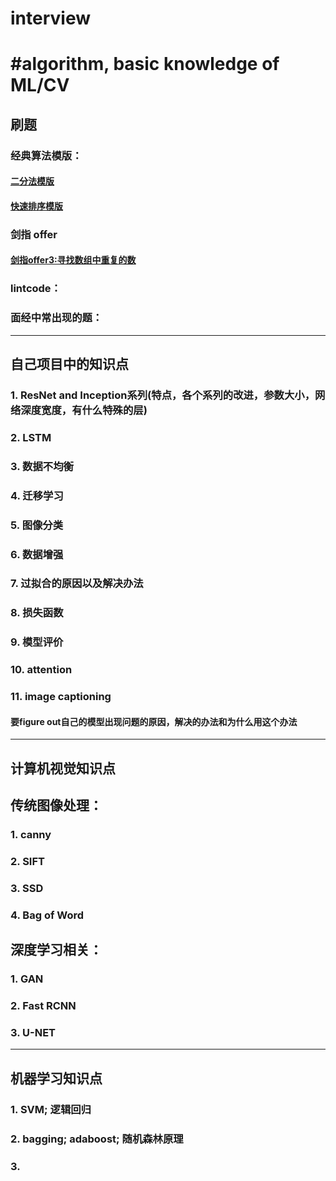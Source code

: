 # interview
#algorithm, basic knowledge of ML/CV
==
## 刷题
### 经典算法模版：
#### [二分法模版](https://github.com/rouchenzi/interview/blob/master/%E4%BA%8C%E5%88%86%E6%B3%95%E6%A8%A1%E7%89%88%EF%BC%88%E4%B9%9D%E7%AB%A0%EF%BC%89)
#### [快速排序模版](https://github.com/rouchenzi/interview/blob/master/%E5%BF%AB%E9%80%9F%E6%8E%92%E5%BA%8F%E6%A8%A1%E7%89%88%EF%BC%88%E4%B9%9D%E7%AB%A0%EF%BC%89)
### 剑指 offer
#### [剑指offer3:寻找数组中重复的数](https://github.com/rouchenzi/interview/blob/master/%E5%89%91%E6%8C%87offer3:%E5%AF%BB%E6%89%BE%E6%95%B0%E7%BB%84%E4%B8%AD%E9%87%8D%E5%A4%8D%E7%9A%84%E6%95%B0)
      
### lintcode：
### 面经中常出现的题：
----------------------------------------------------------
## 自己项目中的知识点
### 1. ResNet and Inception系列(特点，各个系列的改进，参数大小，网络深度宽度，有什么特殊的层)
### 2. LSTM
### 3. 数据不均衡
### 4. 迁移学习
### 5. 图像分类
### 6. 数据增强
### 7. 过拟合的原因以及解决办法
### 8. 损失函数
### 9. 模型评价
### 10. attention
### 11. image captioning
#### 要figure out自己的模型出现问题的原因，解决的办法和为什么用这个办法
----------------------------------------------------------
## 计算机视觉知识点
## 传统图像处理：
### 1. canny
### 2. SIFT
### 3. SSD
### 4. Bag of Word
## 深度学习相关：
### 1. GAN
### 2. Fast RCNN
### 3. U-NET
----------------------------------------------------------
## 机器学习知识点
### 1. SVM; 逻辑回归
### 2. bagging; adaboost; 随机森林原理
### 3. 
